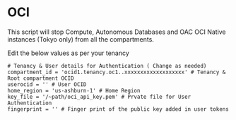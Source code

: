 # OCI
This script will stop Compute, Autonomous Databases and OAC OCI Native instances (Tokyo only) from all the compartments.

Edit the below values as per your tenancy

```
# Tenancy & User details for Authentication ( Change as needed)
compartment_id = 'ocid1.tenancy.oc1..xxxxxxxxxxxxxxxxxxx' # Tenancy & Root compartment OCID
userocid = '' # User OCID 
home_region = 'us-ashburn-1' # Home Region
key_file = '/~path/oci_api_key.pem' # Prvate file for User Authentication
fingerprint = '' # Finger print of the public key added in user tokens
```

